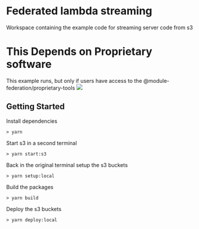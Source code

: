 # Federated lambda streaming

Workspace containing the example code for streaming server code from s3

# This Depends on Proprietary software

This example runs, but only if users have access to the @module-federation/proprietary-tools
<img src="https://ssl.google-analytics.com/collect?v=1&t=event&ec=email&ea=open&t=event&tid=UA-120967034-1&z=1589682154&cid=ae045149-9d17-0367-bbb0-11c41d92b411&dt=ModuleFederationExamples&dp=/email/StreamedFederation">
## Getting Started

Install dependencies

```shell script
> yarn
```

Start s3 in a second terminal

```shell script
> yarn start:s3
```

Back in the original terminal setup the s3 buckets

```shell script
> yarn setup:local
```

Build the packages

```shell script
> yarn build
```

Deploy the s3 buckets

```shell script
> yarn deploy:local
```
